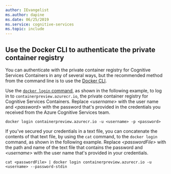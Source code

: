 ```yaml
---
author: IEvangelist
ms.author: dapine
ms.date: 06/25/2019
ms.service: cognitive-services
ms.topic: include
---
```


## Use the Docker CLI to authenticate the private container registry

You can authenticate with the private container registry for Cognitive Services Containers in any of several ways, but the recommended method from the command line is to use the [Docker CLI](https://docs.docker.com/engine/reference/commandline/cli/).

Use the [`docker login` command](https://docs.docker.com/engine/reference/commandline/login/), as shown in the following example, to log in to `containerpreview.azurecr.io`, the private container registry for Cognitive Services Containers. Replace *\<username\>* with the user name and *\<password\>* with the password that's provided in the credentials you received from the Azure Cognitive Services team.

```
docker login containerpreview.azurecr.io -u <username> -p <password>
```

If you've secured your credentials in a text file, you can concatenate the contents of that text file, by using the `cat` command, to the `docker login` command, as shown in the following example. Replace *\<passwordFile\>* with the path and name of the text file that contains the password and *\<username\>* with the user name that's provided in your credentials.

```
cat <passwordFile> | docker login containerpreview.azurecr.io -u <username> --password-stdin
```
